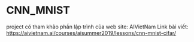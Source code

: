 # CNN_MNIST
project có tham khảo phần lập trình của web site: AIVietNam
Link bài viết: https://aivietnam.ai/courses/aisummer2019/lessons/cnn-mnist-cifar/
